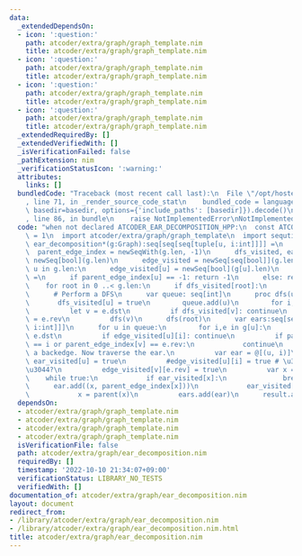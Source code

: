 ```yaml
---
data:
  _extendedDependsOn:
  - icon: ':question:'
    path: atcoder/extra/graph/graph_template.nim
    title: atcoder/extra/graph/graph_template.nim
  - icon: ':question:'
    path: atcoder/extra/graph/graph_template.nim
    title: atcoder/extra/graph/graph_template.nim
  - icon: ':question:'
    path: atcoder/extra/graph/graph_template.nim
    title: atcoder/extra/graph/graph_template.nim
  - icon: ':question:'
    path: atcoder/extra/graph/graph_template.nim
    title: atcoder/extra/graph/graph_template.nim
  _extendedRequiredBy: []
  _extendedVerifiedWith: []
  _isVerificationFailed: false
  _pathExtension: nim
  _verificationStatusIcon: ':warning:'
  attributes:
    links: []
  bundledCode: "Traceback (most recent call last):\n  File \"/opt/hostedtoolcache/Python/3.10.8/x64/lib/python3.10/site-packages/onlinejudge_verify/documentation/build.py\"\
    , line 71, in _render_source_code_stat\n    bundled_code = language.bundle(stat.path,\
    \ basedir=basedir, options={'include_paths': [basedir]}).decode()\n  File \"/opt/hostedtoolcache/Python/3.10.8/x64/lib/python3.10/site-packages/onlinejudge_verify/languages/nim.py\"\
    , line 86, in bundle\n    raise NotImplementedError\nNotImplementedError\n"
  code: "when not declared ATCODER_EAR_DECOMPOSITION_HPP:\n  const ATCODER_EAR_DECOMPOSITION_HPP*\
    \ = 1\n  import atcoder/extra/graph/graph_template\n  import sequtils\n  proc\
    \ ear_decomposition*(g:Graph):seq[seq[seq[tuple[u, i:int]]]] =\n    var\n    \
    \  parent_edge_index = newSeqWith(g.len, -1)\n      dfs_visited, ear_visited =\
    \ newSeq[bool](g.len)\n      edge_visited = newSeq[seq[bool]](g.len)\n    for\
    \ u in g.len:\n      edge_visited[u] = newSeq[bool](g[u].len)\n    proc parent(u:int):int\
    \ =\n      if parent_edge_index[u] == -1: return -1\n      else: return g[u][parent_edge_index[u]].dst\n\
    \    for root in 0 ..< g.len:\n      if dfs_visited[root]:\n        continue\n\
    \      # Perform a DFS\n      var queue: seq[int]\n      proc dfs(u:int) =\n \
    \       dfs_visited[u] = true\n        queue.add(u)\n        for i, e in g[u]:\n\
    \          let v = e.dst\n          if dfs_visited[v]: continue\n          parent_edge_index[v]\
    \ = e.rev\n          dfs(v)\n      dfs(root)\n      var ears:seq[seq[tuple[u,\
    \ i:int]]]\n      for u in queue:\n        for i,e in g[u]:\n          let v =\
    \ e.dst\n          if edge_visited[u][i]: continue\n          if parent_edge_index[u]\
    \ == i or parent_edge_index[v] == e.rev:\n            continue\n          # Found\
    \ a backedge. Now traverse the ear.\n          var ear = @[(u, i)]\n         \
    \ ear_visited[u] = true\n          #edge_visited[u][i] = true # \u3044\u3089\u306A\
    \u3044?\n          edge_visited[v][e.rev] = true\n          var x = v\n      \
    \    while true:\n            if ear_visited[x]:\n              break\n      \
    \      ear.add((x, parent_edge_index[x]))\n            ear_visited[x] = true\n\
    \            x = parent(x)\n          ears.add(ear)\n      result.add(ears)\n"
  dependsOn:
  - atcoder/extra/graph/graph_template.nim
  - atcoder/extra/graph/graph_template.nim
  - atcoder/extra/graph/graph_template.nim
  - atcoder/extra/graph/graph_template.nim
  isVerificationFile: false
  path: atcoder/extra/graph/ear_decomposition.nim
  requiredBy: []
  timestamp: '2022-10-10 21:34:07+09:00'
  verificationStatus: LIBRARY_NO_TESTS
  verifiedWith: []
documentation_of: atcoder/extra/graph/ear_decomposition.nim
layout: document
redirect_from:
- /library/atcoder/extra/graph/ear_decomposition.nim
- /library/atcoder/extra/graph/ear_decomposition.nim.html
title: atcoder/extra/graph/ear_decomposition.nim
---
```

